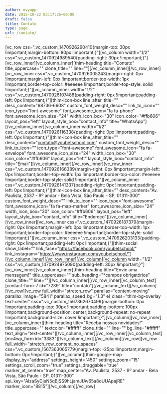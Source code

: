 ```yaml
---
author: evyapp
date: 2015-10-22 03:17:26+00:00
draft: false
title: Contato
type: page
url: /contato/
---
```


[vc_row css=".vc_custom_1470926290410{margin-top: 30px !important;margin-bottom: 80px !important;}"][vc_column width="1/2" css=".vc_custom_1470924989540{padding-right: 30px !important;}"][vc_row_inner][vc_column_inner][thim-heading title="Contato" title_uppercase="" clone_title="" line=""][/vc_column_inner][/vc_row_inner][vc_row_inner css=".vc_custom_1470926005243{margin-right: 0px !important;margin-left: 0px !important;border-top-width: 1px !important;border-top-color: #eeeeee !important;border-top-style: solid !important;}"][vc_column_inner width="1/2" css=".vc_custom_1470926107488{padding-right: 0px !important;padding-left: 0px !important;}"][thim-icon-box line_after_title="" desc_content="98736-6608" custom_font_weight_desc="" link_to_icon="" icon_type="font-awesome" font_awesome_icon="fa fa-phone" font_awesome_icon_size="24" width_icon_box="30" icon_color="#ffb606" layout_pos="left" layout_style_box="contact_info" title="WhatsApp"][/vc_column_inner][vc_column_inner width="1/2" css=".vc_custom_1470926116338{padding-right: 0px !important;padding-left: 0px !important;}"][thim-icon-box line_after_title="" desc_content="contato@youbetschool.com" custom_font_weight_desc="" link_to_icon="" icon_type="font-awesome" font_awesome_icon="fa fa-envelope" font_awesome_icon_size="24" width_icon_box="30" icon_color="#ffb606" layout_pos="left" layout_style_box="contact_info" title="Email"][/vc_column_inner][/vc_row_inner][vc_row_inner css=".vc_custom_1470926166389{margin-right: 0px !important;margin-left: 0px !important;border-top-width: 1px !important;border-top-color: #eeeeee !important;border-top-style: solid !important;}"][vc_column_inner css=".vc_custom_1470926141337{padding-right: 0px !important;padding-left: 0px !important;}"][thim-icon-box line_after_title="" desc_content="Av. Paulista, 2537 - 9º andar - Bela Vista, São Paulo - SP, 01311-300" custom_font_weight_desc="" link_to_icon="" icon_type="font-awesome" font_awesome_icon="fa fa-map-marker" font_awesome_icon_size="24" width_icon_box="30" icon_color="#ffb606" layout_pos="left" layout_style_box="contact_info" title="Endereço"][/vc_column_inner][/vc_row_inner][vc_row_inner css=".vc_custom_1470926187379{margin-right: 0px !important;margin-left: 0px !important;border-top-width: 1px !important;border-top-color: #eeeeee !important;border-top-style: solid !important;}"][vc_column_inner css=".vc_custom_1470926203133{padding-right: 0px !important;padding-left: 0px !important;}"][thim-social show_label="" link_face="https://facebook.com/youbetschool/" link_instagram="https://www.instagram.com/youbetschool/"][/vc_column_inner][/vc_row_inner][/vc_column][vc_column width="1/2" css=".vc_custom_1470924975090{padding-left: 30px !important;}"][vc_row_inner][vc_column_inner][thim-heading title="Envie uma mensagem!" title_uppercase="" sub_heading="*campos obrigatórios" clone_title="" line=""][/vc_column_inner][/vc_row_inner][vc_column_text][contact-form-7 id="7239" title="contato"][/vc_column_text][/vc_column][/vc_row][vc_row full_width="stretch_row" parallax="content-moving" parallax_image="5841" parallax_speed_bg="1.3" el_class="thim-bg-overlay text-center" css=".vc_custom_1567362670499{margin-bottom: 0px !important;padding-top: 30px !important;padding-bottom: 100px !important;background-position: center;background-repeat: no-repeat !important;background-size: cover !important;}"][vc_column][vc_row_inner][vc_column_inner][thim-heading title="Receba nossas novidades!" title_uppercase="" textcolor="#ffffff" clone_title="" line="" bg_line="#ffffff" text_align="text-center"][/vc_column_inner][/vc_row_inner][vc_column_text][mc4wp_form id="3383"][/vc_column_text][/vc_column][/vc_row][vc_row full_width="stretch_row_content_no_spaces" css=".vc_custom_1567363065779{margin-top: -25px !important;margin-bottom: 0px !important;}"][vc_column][thim-google-map display_by="address" settings_height="450" settings_zoom="15" settings_scroll_zoom="true" settings_draggable="true" marker_at_center="true" map_center="Av. Paulista, 2537 - 9º andar - Bela Vista, São Paulo - SP, 01311-300" api_key="AIzaSyDjeN5qBjSS9hLjamJfAv65a8oUUApajRE" marker_icon="8815"][/vc_column][/vc_row]
